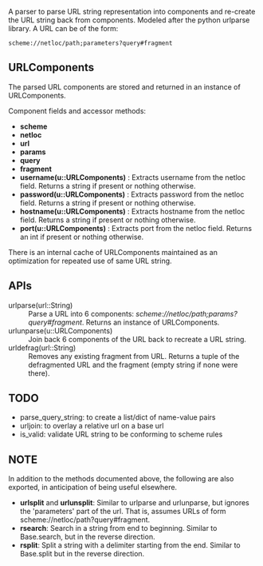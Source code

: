 A parser to parse URL string representation into components and re-create the URL string back from components. Modeled after the python urlparse library. A URL can be of the form:
````
scheme://netloc/path;parameters?query#fragment
````

URLComponents
-------------
The parsed URL components are stored and returned in an instance of URLComponents. 

Component fields and accessor methods:
*   **scheme**
*   **netloc**
*   **url**
*   **params**
*   **query**
*   **fragment**
*   **username(u::URLComponents)** : Extracts username from the netloc field. Returns a string if present or nothing otherwise.
*   **password(u::URLComponents)** : Extracts password from the netloc field. Returns a string if present or nothing otherwise.
*   **hostname(u::URLComponents)** : Extracts hostname from the netloc field. Returns a string if present or nothing otherwise.
*   **port(u::URLComponents)** : Extracts port from the netloc field. Returns an int if present or nothing otherwise.

There is an internal cache of URLComponents maintained as an optimization for repeated use of same URL string.


APIs
----
<dl>
    <dt>urlparse(url::String)</dt>
    <dd>Parse a URL into 6 components: <i>scheme://netloc/path;params?query#fragment</i>. Returns an instance of URLComponents.</dd>
    <dt>urlunparse(u::URLComponents)</dt>
    <dd>Join back 6 components of the URL back to recreate a URL string.</dd>
    <dt>urldefrag(url::String)</dt>
    <dd>Removes any existing fragment from URL. Returns a tuple of the defragmented URL and the fragment (empty string if none were there).</dd>
</dl>


TODO
----
*   parse\_query\_string: to create a list/dict of name-value pairs
*   urljoin: to overlay a relative url on a base url 
*   is\_valid: validate URL string to be conforming to scheme rules


NOTE
----
In addition to the methods documented above, the following are also exported, in anticipation of being useful elsewhere.
*   **urlsplit** and **urlunsplit**: Similar to urlparse and urlunparse, but ignores the 'parameters' part of the url. That is, assumes URLs of form scheme://netloc/path?query#fragment.
*   **rsearch**: Search in a string from end to beginning. Similar to Base.search, but in the reverse direction.
*   **rsplit**: Split a string with a delimiter starting from the end. Similar to Base.split but in the reverse direction.

